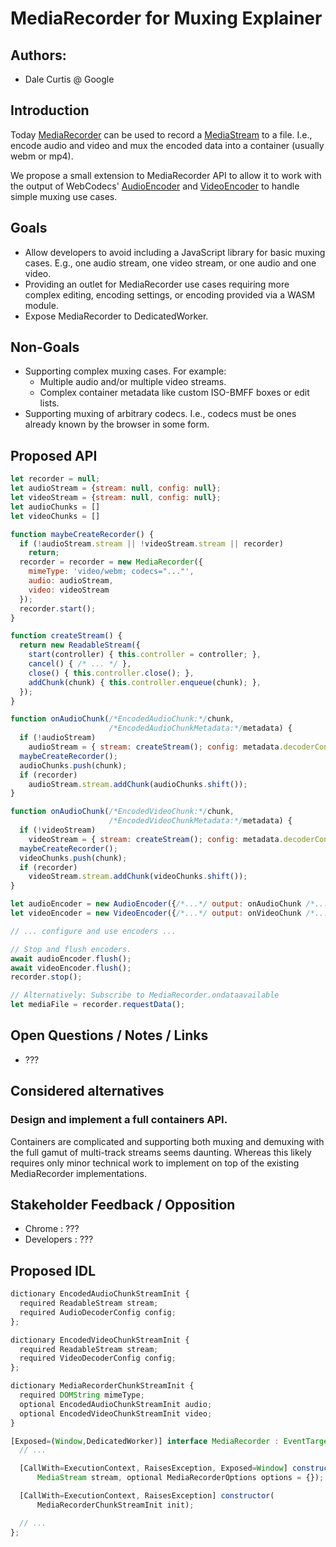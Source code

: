 # MediaRecorder for Muxing Explainer

## Authors:

- Dale Curtis @ Google

## Introduction
Today [MediaRecorder](https://developer.mozilla.org/en-US/docs/Web/API/MediaRecorder) can be used to record a [MediaStream](https://developer.mozilla.org/en-US/docs/Web/API/MediaStream) to a file. I.e., encode audio and video and mux the encoded data into a container (usually webm or mp4).

We propose a small extension to MediaRecorder API to allow it to work with the output of WebCodecs' [AudioEncoder](https://developer.mozilla.org/en-US/docs/Web/API/AudioEncoder) and [VideoEncoder](https://developer.mozilla.org/en-US/docs/Web/API/VideoEncoder) to handle simple muxing use cases.


## Goals
* Allow developers to avoid including a JavaScript library for basic muxing cases. E.g., one audio stream, one video stream, or one audio and one video.
* Providing an outlet for MediaRecorder use cases requiring more complex editing, encoding settings, or encoding provided via a WASM module.
* Expose MediaRecorder to DedicatedWorker.


## Non-Goals
* Supporting complex muxing cases. For example:
  * Multiple audio and/or multiple video streams.
  * Complex container metadata like custom ISO-BMFF boxes or edit lists.
* Supporting muxing of arbitrary codecs. I.e., codecs must be ones already known by the browser in some form.


## Proposed API

```Javascript
let recorder = null;
let audioStream = {stream: null, config: null};
let videoStream = {stream: null, config: null};
let audioChunks = []
let videoChunks = []

function maybeCreateRecorder() {
  if (!audioStream.stream || !videoStream.stream || recorder)
    return;
  recorder = recorder = new MediaRecorder({
    mimeType: 'video/webm; codecs="..."',
    audio: audioStream,
    video: videoStream
  });
  recorder.start();
}

function createStream() {
  return new ReadableStream({
    start(controller) { this.controller = controller; },
    cancel() { /* ... */ },
    close() { this.controller.close(); },
    addChunk(chunk) { this.controller.enqueue(chunk); },
  });
}

function onAudioChunk(/*EncodedAudioChunk:*/chunk,
                      /*EncodedAudioChunkMetadata:*/metadata) {
  if (!audioStream)
    audioStream = { stream: createStream(); config: metadata.decoderConfig };
  maybeCreateRecorder();
  audioChunks.push(chunk);
  if (recorder)
    audioStream.stream.addChunk(audioChunks.shift());
}

function onAudioChunk(/*EncodedVideoChunk:*/chunk,
                      /*EncodedVideoChunkMetadata:*/metadata) {
  if (!videoStream)
    videoStream = { stream: createStream(); config: metadata.decoderConfig };
  maybeCreateRecorder();
  videoChunks.push(chunk);
  if (recorder)
    videoStream.stream.addChunk(videoChunks.shift());
}

let audioEncoder = new AudioEncoder({/*...*/ output: onAudioChunk /*...*/ });
let videoEncoder = new VideoEncoder({/*...*/ output: onVideoChunk /*...*/ });

// ... configure and use encoders ...

// Stop and flush encoders.
await audioEncoder.flush();
await videoEncoder.flush();
recorder.stop();

// Alternatively: Subscribe to MediaRecorder.ondataavailable
let mediaFile = recorder.requestData();
```

## Open Questions / Notes / Links
* ???

## Considered alternatives

### Design and implement a full containers API.
Containers are complicated and supporting both muxing and demuxing with the full gamut of multi-track streams seems daunting. Whereas this likely requires only minor technical work to implement on top of the existing MediaRecorder implementations.

## Stakeholder Feedback / Opposition

- Chrome : ???
- Developers : ???

## Proposed IDL

```Javascript
dictionary EncodedAudioChunkStreamInit {
  required ReadableStream stream;
  required AudioDecoderConfig config;
};

dictionary EncodedVideoChunkStreamInit {
  required ReadableStream stream;
  required VideoDecoderConfig config;
};

dictionary MediaRecorderChunkStreamInit {
  required DOMString mimeType;
  optional EncodedAudioChunkStreamInit audio;
  optional EncodedVideoChunkStreamInit video;
}

[Exposed=(Window,DedicatedWorker)] interface MediaRecorder : EventTarget {
  // ...

  [CallWith=ExecutionContext, RaisesException, Exposed=Window] constructor(
      MediaStream stream, optional MediaRecorderOptions options = {});

  [CallWith=ExecutionContext, RaisesException] constructor(
      MediaRecorderChunkStreamInit init);

  // ...
};
```
